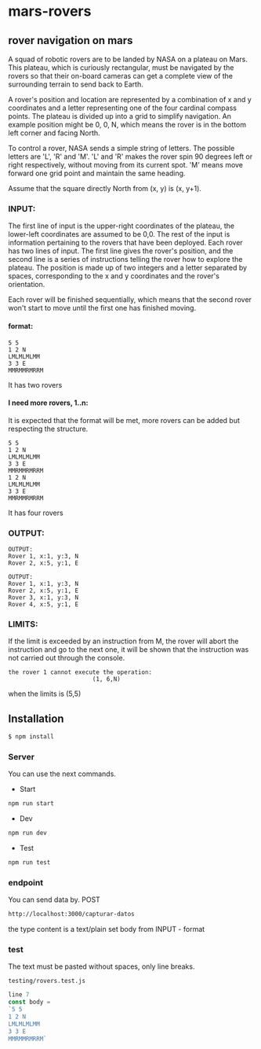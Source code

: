 # mars-rovers

## rover navigation on mars

A squad of robotic rovers are to be landed by NASA on a plateau on Mars. This plateau,
which is curiously rectangular, must be navigated by the rovers so that their on-board
cameras can get a complete view of the surrounding terrain to send back to Earth.

A rover's position and location are represented by a combination of x and y coordinates
and a letter representing one of the four cardinal compass points. The plateau is divided
up into a grid to simplify navigation. An example position might be 0, 0, N, which
means the rover is in the bottom left corner and facing North.

To control a rover, NASA sends a simple string of letters. The possible letters are 'L', 'R'
and 'M'. 'L' and 'R' makes the rover spin 90 degrees left or right respectively, without
moving from its current spot. 'M' means move forward one grid point and maintain the
same heading.

Assume that the square directly North from (x, y) is (x, y+1).

### INPUT:

The first line of input is the upper-right coordinates of the plateau, the lower-left
coordinates are assumed to be 0,0.
The rest of the input is information pertaining to the rovers that have been deployed.
Each rover has two lines of input. The first line gives the rover's position, and the
second line is a series of instructions telling the rover how to explore the plateau.
The position is made up of two integers and a letter separated by spaces,
corresponding to the x and y coordinates and the rover's orientation.

Each rover will be finished sequentially, which means that the second rover won't start
to move until the first one has finished moving.

#### format:

```
5 5
1 2 N
LMLMLMLMM
3 3 E
MMRMMRMRRM
```

It has two rovers

#### I need more rovers, 1..n:

It is expected that the format will be met, more rovers can be added but respecting the structure.

```
5 5
1 2 N
LMLMLMLMM
3 3 E
MMRMMRMRRM
1 2 N
LMLMLMLMM
3 3 E
MMRMMRMRRM
```

It has four rovers

### OUTPUT:

```
OUTPUT:
Rover 1, x:1, y:3, N
Rover 2, x:5, y:1, E
```

```
OUTPUT:
Rover 1, x:1, y:3, N
Rover 2, x:5, y:1, E
Rover 3, x:1, y:3, N
Rover 4, x:5, y:1, E
```

### LIMITS:

If the limit is exceeded by an instruction from M, the rover will abort the instruction and go to the next one, it will be shown that the instruction was not carried out through the console.

```
the rover 1 cannot execute the operation:
                        (1, 6,N)
```

when the limits is (5,5)

## Installation

```sh
$ npm install
```

### Server

You can use the next commands.

- Start

```sh
npm run start
```

- Dev

```sh
npm run dev
```

- Test

```sh
npm run test
```

### endpoint

You can send data by.
POST

```sh
http://localhost:3000/capturar-datos
```

the type content is a text/plain
set body from INPUT - format

### test

The text must be pasted without spaces, only line breaks.

```
testing/rovers.test.js
```

```js
line 7
const body =
`5 5
1 2 N
LMLMLMLMM
3 3 E
MMRMMRMRRM`
```
